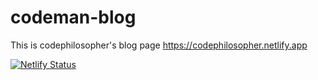 # codeman-blog

This is codephilosopher's blog page https://codephilosopher.netlify.app

[![Netlify Status](https://api.netlify.com/api/v1/badges/4c714979-49c2-409c-a752-ed5e827a4305/deploy-status)](https://app.netlify.com/sites/codephilosopher-blog/deploys)
